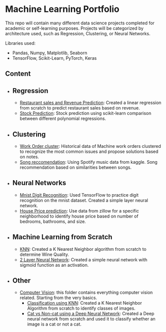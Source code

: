 # Machine Learning Portfolio
This repo will contain many different data science projects completed for academic or self-learning purposes. Projects will be categorized by architecture used, such as Regression, Clustering, or Neural Networks.

Libraries used:
 - Pandas, Numpy, Matplotlib, Seaborn
 - TensorFlow, Scikit-Learn, PyTorch, Keras
    
## Content
  - ## Regression
    - [Restaurant sales and Revenue Prediction](https://github.com/davidadel66/portfolio/blob/main/Regression/Restaurant%20sales%20vs%20Revenue%20prediction%20_%20Linear%20Regression.ipynb): Created a linear regression from scratch to predict restaurant sales based on revenue.
    - [Stock Prediction](https://github.com/davidadel66/portfolio/blob/main/Regression/Stock%20Price%20TimeSeries.ipynb): Stock prediction using scikit-learn comparison between different polynomial regressions.
  - ## Clustering
    - [Work Order cluster](https://github.com/davidadel66/portfolio/blob/main/Clustering/WO%20History%20Cluster.ipynb): Historical data of Machine work orders clustered to recognize the most common issues and propose solutions based on notes.
    - [Song reccomendation](https://github.com/davidadel66/portfolio/blob/main/Clustering/Song_Recommendation/Song%20clustering.ipynb): Using Spotify music data from kaggle. Song recommendation based on similarities between songs. 
  - ## Neural Networks
    - [Mnist Digit Recognition](https://github.com/davidadel66/portfolio/blob/main/Neural%20Networks/Digit%20Recognition.ipynb): Used TensorFlow to practice digit recognition on the mnist dataset. Created a simple layer neural network.
    - [House Price prediction](https://github.com/davidadel66/portfolio/blob/main/Neural%20Networks/NN%20House%20Prediction.ipynb): Use data from zillow for a specific neighborhood to identify house price based on number of bedrooms, bathrooms, and size.
    
    
  - ## Machine Learning from Scratch
    - [KNN](https://github.com/davidadel66/portfolio/blob/main/Classification/KNN_No_ML_Library%20.ipynb): Created a K Nearest Neighbor algorithm from scratch to determine Wine Quality.
    - [2 Layer Neural Network](https://github.com/davidadel66/portfolio/blob/main/Neural%20Networks/OneHiddenLayer_NeuralNetwork_No_ML_Library.ipynb): Created a simple neural network with sigmoid function as an activation. 
    
  
  
  
  - ## Other 
    - [Computer Vision](https://github.com/davidadel66/portfolio/tree/main/Computer%20Vision): this folder contains everything computer vision related. Starting from the very basics.
      - [Classification using KNN](https://github.com/davidadel66/portfolio/blob/main/Computer%20Vision/Image_Classification___KNN.ipynb): Created a K Nearest Neighbor         Algorithm from scratch to identify classes of images.
      - [Cat vs Non-cat using a Deep Neural Network](https://github.com/davidadel66/portfolio/blob/main/Computer%20Vision/Image_classification_Deep_Neural_Network_No_ML_library.ipynb): Created a Deep neural network from scratch and used it to classify whether an image is a cat or not a cat.


 
